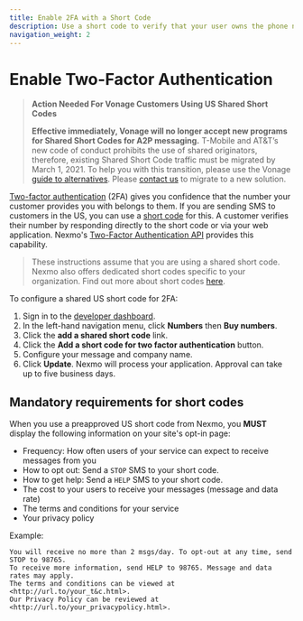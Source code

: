 ```yaml
---
title: Enable 2FA with a Short Code
description: Use a short code to verify that your user owns the phone number they have registered for your service with
navigation_weight: 2
---
```


# Enable Two-Factor Authentication

> **Action Needed For Vonage Customers Using US Shared Short Codes**
>
> **Effective immediately, Vonage will no longer accept new programs for Shared Short Codes for A2P messaging.** T-Mobile and AT&T’s new code of conduct prohibits the use of shared originators, therefore, existing Shared Short Code traffic must be migrated by March 1, 2021. To help you with this transition, please use the Vonage [guide to alternatives](https://help.nexmo.com/hc/en-us/articles/360050905592).  Please [contact us](mailto:support@nexmo.com) to migrate to a new solution.

[Two-factor authentication](/concepts/guides/glossary#2fa) (2FA) gives you confidence that the number your customer provides you with belongs to them. If you are sending SMS to customers in the US, you can use a [short code](/concepts/guides/glossary#short-code) for this. A customer verifies their number by responding directly to the short code or via your web application. Nexmo's [Two-Factor Authentication API](/api/sms/us-short-codes/2fa) provides this capability. 

> These instructions assume that you are using a shared short code. Nexmo also offers dedicated short codes specific to your organization. Find out more about short codes [here](https://help.nexmo.com/hc/en-us/articles/115013144287-Short-codes-Features-Overview).

To configure a shared US short code for 2FA:

1. Sign in to the [developer dashboard](https://dashboard.nexmo.com).
2. In the left-hand navigation menu, click **Numbers** then **Buy numbers**.
3. Click the **add a shared short code** link.
4. Click the **Add a short code for two factor authentication** button.
5. Configure your message and company name.
6. Click **Update**. Nexmo will process your application. Approval can take up to five business days.

## Mandatory requirements for short codes

When you use a preapproved US short code from Nexmo, you **MUST** display the following information on your site's opt-in page:

  * Frequency: How often users of your service can expect to receive messages from you
  * How to opt out: Send a `STOP` SMS to your short code.
  * How to get help: Send a `HELP` SMS to your short code.
  * The cost to your users to receive your messages (message and data rate)
  * The terms and conditions for your service
  * Your privacy policy

Example:

```
You will receive no more than 2 msgs/day. To opt-out at any time, send STOP to 98765.
To receive more information, send HELP to 98765. Message and data rates may apply.
The terms and conditions can be viewed at <http://url.to/your_t&c.html>. 
Our Privacy Policy can be reviewed at <http://url.to/your_privacypolicy.html>.
```
